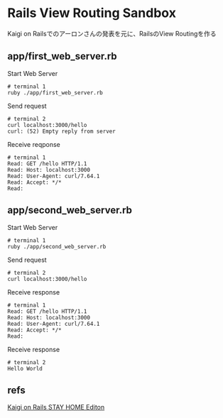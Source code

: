 # Rails View Routing Sandbox

Kaigi on Railsでのアーロンさんの発表を元に、RailsのView Routingを作る

## app/first_web_server.rb

Start Web Server

```
# terminal 1
ruby ./app/first_web_server.rb
```

Send request

```
# terminal 2
curl localhost:3000/hello
curl: (52) Empty reply from server
```

Receive reqponse

```
# terminal 1
Read: GET /hello HTTP/1.1
Read: Host: localhost:3000
Read: User-Agent: curl/7.64.1
Read: Accept: */*
Read:
```

## app/second_web_server.rb

Start Web Server

```
# terminal 1
ruby ./app/second_web_server.rb
```

Send request

```
# terminal 2
curl localhost:3000/hello
```

Receive response

```
# terminal 1
Read: GET /hello HTTP/1.1
Read: Host: localhost:3000
Read: User-Agent: curl/7.64.1
Read: Accept: */*
Read:
```

Receive response

```
# terminal 2
Hello World
```

## refs

[Kaigi on Rails STAY HOME Editon](https://www.youtube.com/watch?v=q0CH1tB7e_o)
